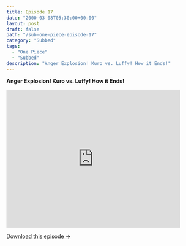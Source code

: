 ```yaml
---
title: Episode 17
date: "2000-03-08T05:30:00+00:00"
layout: post
draft: false
path: "/sub-one-piece-episode-17"
category: "Subbed"
tags:
  - "One Piece"
  - "Subbed"
description: "Anger Explosion! Kuro vs. Luffy! How it Ends!"
---
```


**Anger Explosion! Kuro vs. Luffy! How it Ends!**

<iframe width="640" height="360" src="https://www.fembed.com/v/yxv3xwwlqvl" frameborder="0" marginwidth=0 marginheight=0 scrolling=no allowfullscreen style="max-width:90%;"></iframe>

<a href="http://ouo.io/qs/eCodkFEQ?s=https://www.fembed.com/f/yxv3xwwlqvl" class="styled_a">Download this episode →</a>

